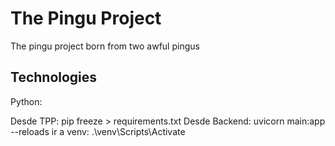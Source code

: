 # The Pingu Project

The pingu project born from two awful pingus

## Technologies


Python:


Desde TPP: pip freeze > requirements.txt
Desde Backend: uvicorn main:app --reloads
ir a venv: .\venv\Scripts\Activate